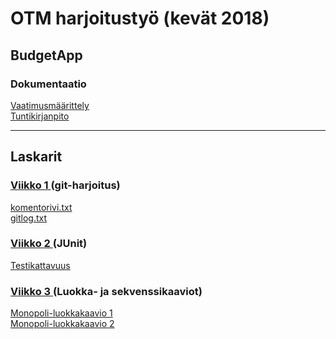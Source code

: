 <h1>OTM harjoitustyö (kevät 2018)</h1>

<h2>BudgetApp</h2>

  <h3>Dokumentaatio</h3>

[Vaatimusmäärittely](https://github.com/RHeikkinen/otm-harjoitustyo/blob/master/dokumentaatio/maarittelydokumentti.md)  
[Tuntikirjanpito](https://github.com/RHeikkinen/otm-harjoitustyo/blob/master/dokumentaatio/tuntikirjanpito.md)

***

<h2>Laskarit</h2>

  <h3>
    <a href="https://github.com/RHeikkinen/otm-harjoitustyo/tree/master/laskarit/viikko1">
      Viikko 1
    </a> 
    (git-harjoitus)
  </h3>

[komentorivi.txt](https://github.com/RHeikkinen/otm-harjoitustyo/blob/master/laskarit/viikko1/komentorivi.txt)  
[gitlog.txt](https://github.com/RHeikkinen/otm-harjoitustyo/blob/master/laskarit/viikko1/gitlog.txt)

  <h3>
    <a href="https://github.com/RHeikkinen/otm-harjoitustyo/tree/master/laskarit/viikko2">
      Viikko 2
    </a>  
    (JUnit)
  </h3>

[Testikattavuus](https://github.com/RHeikkinen/otm-harjoitustyo/blob/master/laskarit/viikko2/testikattavuus.png)

  <h3>
    <a href="https://github.com/RHeikkinen/otm-harjoitustyo/tree/master/laskarit/viikko3">
      Viikko 3
    </a>  
    (Luokka- ja sekvenssikaaviot)
  </h3>

[Monopoli-luokkakaavio 1](https://github.com/RHeikkinen/otm-harjoitustyo/blob/master/laskarit/viikko3/teht1-Monopoli.png)    
[Monopoli-luokkakaavio 2](https://github.com/RHeikkinen/otm-harjoitustyo/blob/master/laskarit/viikko3/teht2-Monopoli.png)

